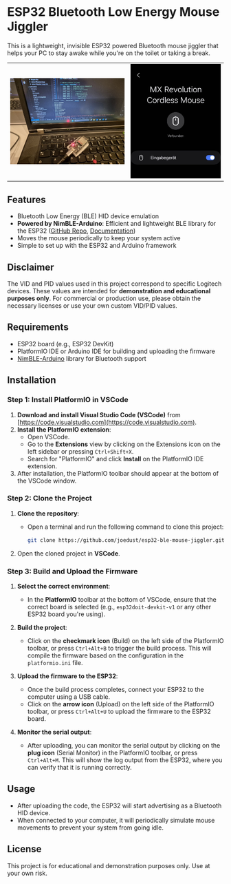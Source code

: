 
# ESP32 Bluetooth Low Energy Mouse Jiggler

This is a lightweight, invisible ESP32 powered Bluetooth mouse jiggler that helps your PC to stay awake while you're on the toilet or taking a break.

<table>
  <tr>
    <td><img src="assets/1365-1024.jpg" width="100%" /></td>
    <td><img src="assets/807-1024.jpg" width="100%" /></td>
  </tr>
</table>

## Features
- Bluetooth Low Energy (BLE) HID device emulation
- **Powered by NimBLE-Arduino**: Efficient and lightweight BLE library for the ESP32 ([GitHub Repo](https://github.com/h2zero/NimBLE-Arduino), [Documentation](https://h2zero.github.io/esp-nimble/))
- Moves the mouse periodically to keep your system active
- Simple to set up with the ESP32 and Arduino framework

## Disclaimer
The VID and PID values used in this project correspond to specific Logitech devices. These values are intended for **demonstration and educational purposes only**. For commercial or production use, please obtain the necessary licenses or use your own custom VID/PID values.

## Requirements
- ESP32 board (e.g., ESP32 DevKit)
- PlatformIO IDE or Arduino IDE for building and uploading the firmware
- [NimBLE-Arduino](https://github.com/h2zero/NimBLE-Arduino) library for Bluetooth support

## Installation

### Step 1: Install PlatformIO in VSCode
1. **Download and install Visual Studio Code (VSCode)** from [https://code.visualstudio.com](https://code.visualstudio.com).
2. **Install the PlatformIO extension**:
    - Open VSCode.
    - Go to the **Extensions** view by clicking on the Extensions icon on the left sidebar or pressing `Ctrl+Shift+X`.
    - Search for "PlatformIO" and click **Install** on the PlatformIO IDE extension.
3. After installation, the PlatformIO toolbar should appear at the bottom of the VSCode window.

### Step 2: Clone the Project
1. **Clone the repository**:
    - Open a terminal and run the following command to clone this project:
      ```bash
      git clone https://github.com/joedust/esp32-ble-mouse-jiggler.git
      ```
    
2. Open the cloned project in **VSCode**.

### Step 3: Build and Upload the Firmware

1. **Select the correct environment**:
    - In the **PlatformIO** toolbar at the bottom of VSCode, ensure that the correct board is selected (e.g., `esp32doit-devkit-v1` or any other ESP32 board you're using).
  
2. **Build the project**:
    - Click on the **checkmark icon** (Build) on the left side of the PlatformIO toolbar, or press `Ctrl+Alt+B` to trigger the build process. This will compile the firmware based on the configuration in the `platformio.ini` file.

3. **Upload the firmware to the ESP32**:
    - Once the build process completes, connect your ESP32 to the computer using a USB cable.
    - Click on the **arrow icon** (Upload) on the left side of the PlatformIO toolbar, or press `Ctrl+Alt+U` to upload the firmware to the ESP32 board.

4. **Monitor the serial output**:
    - After uploading, you can monitor the serial output by clicking on the **plug icon** (Serial Monitor) in the PlatformIO toolbar, or press `Ctrl+Alt+M`. This will show the log output from the ESP32, where you can verify that it is running correctly.

## Usage
- After uploading the code, the ESP32 will start advertising as a Bluetooth HID device.
- When connected to your computer, it will periodically simulate mouse movements to prevent your system from going idle.

## License
This project is for educational and demonstration purposes only. Use at your own risk.
